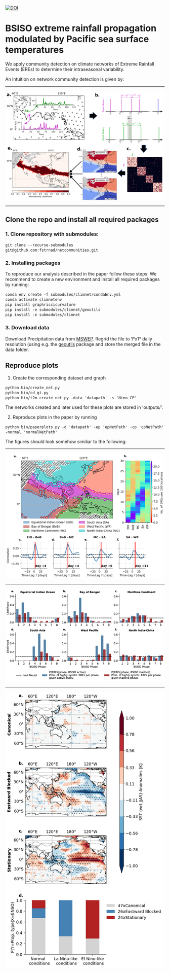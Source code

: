 [![DOI](https://zenodo.org/badge/465245243.svg)](https://zenodo.org/badge/latestdoi/465245243)

# BSISO extreme rainfall propagation modulated by Pacific sea surface temperatures
We apply community detection on climate networks of Extreme Rainfall Events (EREs) to determine their intraseasonal variability.

An intuition on network community detection is given by:
***
![fig1](outputs/images/community_detection_scheme.png)
***

## Clone the repo and install all required packages 

### 1. Clone repository with submodules:
```
git clone --recurse-submodules git@github.com:fstrnad/netcommunities.git
```

### 2. Installing packages
To reproduce our analysis described in the paper follow these steps:
We recommend to create a new environment and install all required packages by running: 
```
conda env create -f submodules/climnet/condaEnv.yml 
conda activate climnetenv 
pip install graphriccicurvature
pip install -e submodules/climnet/geoutils 
pip install -e submodules/climnet 
```

### 3. Download data
Download Precipitation data from [MSWEP](http://www.gloh2o.org/mswep/). Regrid the file to 1°x1° daily resolution (using e.g. the [geoutils](https://github.com/fstrnad/geoutils) package and store the merged file in the data folder.

## Reproduce plots

1. Create the corresponding dataset and graph
```
python bin/create_net.py 
python bin/cd_gt.py 
python bin/t2m_create_net.py -data 'datapath' -s 'Nino_CP'
```
The networks created and later used for these plots are stored in 'outputs/'.

2. Reproduce plots in the paper by running 
```
python bin/paperplots.py -d 'datapath' -ep 'epNetPath' -cp 'cpNetPath' -normal 'normalNetPath'
```


The figures should look somehow similiar to the following:

***
![fig2](outputs/images/communities_lead_lag_EIO.png)

***
![fig3](outputs/images/conditioned_bsiso_phase.png)

***
![fig4](outputs/images/sst_background_all.png)



